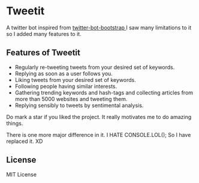 # Tweetit
A twitter bot inspired from [twitter-bot-bootstrap
](https://github.com/spences10/twitter-bot-bootstrap) 
I saw many limitations to it so I added many features to it.

## Features of Tweetit

* Regularly re-tweeting tweets from your desired set of keywords.
* Replying as soon as a user follows you.
* Liking tweets from your desired set of keywords.
* Following people having similar interests.
* Gathering trending keywords and hash-tags and collecting articles from more than 5000 websites and tweeting them.
* Replying sensibly to tweets by sentimental analysis.

Do mark a star if you liked the project. It really motivates me to do amazing things.

There is one more major difference in it. I HATE CONSOLE.LOL(); So I have replaced it. XD 
## License

MIT License
